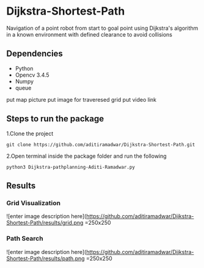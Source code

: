 # Dijkstra-Shortest-Path
Navigation of a point robot from start to goal point using Dijkstra's algorithm in a known environment with defined clearance to avoid collisions

## Dependencies

 -  Python
-   Opencv 3.4.5
-   Numpy
-   queue

put map picture
put image for traveresed grid
put video link
## Steps to run the package
1.Clone the project 

    git clone https://github.com/aditiramadwar/Dijkstra-Shortest-Path.git

2.Open terminal inside the package folder and run the following

    python3 Dijkstra-pathplanning-Aditi-Ramadwar.py

## Results
### Grid Visualization
![enter image description here](https://github.com/aditiramadwar/Dijkstra-Shortest-Path/results/grid.png =250x250

### Path Search
![enter image description here](https://github.com/aditiramadwar/Dijkstra-Shortest-Path/results/path.png =250x250


